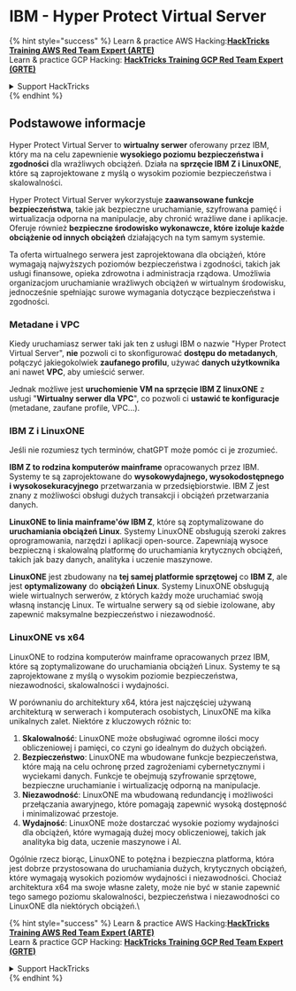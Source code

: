 # IBM - Hyper Protect Virtual Server

{% hint style="success" %}
Learn & practice AWS Hacking:<img src="../../.gitbook/assets/image (1) (1) (1) (1).png" alt="" data-size="line">[**HackTricks Training AWS Red Team Expert (ARTE)**](https://training.hacktricks.xyz/courses/arte)<img src="../../.gitbook/assets/image (1) (1) (1) (1).png" alt="" data-size="line">\
Learn & practice GCP Hacking: <img src="../../.gitbook/assets/image (2) (1).png" alt="" data-size="line">[**HackTricks Training GCP Red Team Expert (GRTE)**<img src="../../.gitbook/assets/image (2) (1).png" alt="" data-size="line">](https://training.hacktricks.xyz/courses/grte)

<details>

<summary>Support HackTricks</summary>

* Check the [**subscription plans**](https://github.com/sponsors/carlospolop)!
* **Join the** 💬 [**Discord group**](https://discord.gg/hRep4RUj7f) or the [**telegram group**](https://t.me/peass) or **follow** us on **Twitter** 🐦 [**@hacktricks\_live**](https://twitter.com/hacktricks_live)**.**
* **Share hacking tricks by submitting PRs to the** [**HackTricks**](https://github.com/carlospolop/hacktricks) and [**HackTricks Cloud**](https://github.com/carlospolop/hacktricks-cloud) github repos.

</details>
{% endhint %}

## Podstawowe informacje

Hyper Protect Virtual Server to **wirtualny serwer** oferowany przez IBM, który ma na celu zapewnienie **wysokiego poziomu bezpieczeństwa i zgodności** dla wrażliwych obciążeń. Działa na **sprzęcie IBM Z i LinuxONE**, które są zaprojektowane z myślą o wysokim poziomie bezpieczeństwa i skalowalności.

Hyper Protect Virtual Server wykorzystuje **zaawansowane funkcje bezpieczeństwa**, takie jak bezpieczne uruchamianie, szyfrowana pamięć i wirtualizacja odporna na manipulacje, aby chronić wrażliwe dane i aplikacje. Oferuje również **bezpieczne środowisko wykonawcze, które izoluje każde obciążenie od innych obciążeń** działających na tym samym systemie.

Ta oferta wirtualnego serwera jest zaprojektowana dla obciążeń, które wymagają najwyższych poziomów bezpieczeństwa i zgodności, takich jak usługi finansowe, opieka zdrowotna i administracja rządowa. Umożliwia organizacjom uruchamianie wrażliwych obciążeń w wirtualnym środowisku, jednocześnie spełniając surowe wymagania dotyczące bezpieczeństwa i zgodności.

### Metadane i VPC

Kiedy uruchamiasz serwer taki jak ten z usługi IBM o nazwie "Hyper Protect Virtual Server", **nie** pozwoli ci to skonfigurować **dostępu do metadanych**, połączyć jakiegokolwiek **zaufanego profilu**, używać **danych użytkownika** ani nawet **VPC**, aby umieścić serwer.

Jednak możliwe jest **uruchomienie VM na sprzęcie IBM Z linuxONE** z usługi "**Wirtualny serwer dla VPC**", co pozwoli ci **ustawić te konfiguracje** (metadane, zaufane profile, VPC...).

### IBM Z i LinuxONE

Jeśli nie rozumiesz tych terminów, chatGPT może pomóc ci je zrozumieć.

**IBM Z to rodzina komputerów mainframe** opracowanych przez IBM. Systemy te są zaprojektowane do **wysokowydajnego, wysokodostępnego i wysokosekuracyjnego** przetwarzania w przedsiębiorstwie. IBM Z jest znany z możliwości obsługi dużych transakcji i obciążeń przetwarzania danych.

**LinuxONE to linia mainframe'ów IBM Z**, które są zoptymalizowane do **uruchamiania obciążeń Linux**. Systemy LinuxONE obsługują szeroki zakres oprogramowania, narzędzi i aplikacji open-source. Zapewniają wysoce bezpieczną i skalowalną platformę do uruchamiania krytycznych obciążeń, takich jak bazy danych, analityka i uczenie maszynowe.

**LinuxONE** jest zbudowany na **tej samej platformie sprzętowej** co **IBM Z**, ale jest **optymalizowany** do **obciążeń Linux**. Systemy LinuxONE obsługują wiele wirtualnych serwerów, z których każdy może uruchamiać swoją własną instancję Linux. Te wirtualne serwery są od siebie izolowane, aby zapewnić maksymalne bezpieczeństwo i niezawodność.

### LinuxONE vs x64

LinuxONE to rodzina komputerów mainframe opracowanych przez IBM, które są zoptymalizowane do uruchamiania obciążeń Linux. Systemy te są zaprojektowane z myślą o wysokim poziomie bezpieczeństwa, niezawodności, skalowalności i wydajności.

W porównaniu do architektury x64, która jest najczęściej używaną architekturą w serwerach i komputerach osobistych, LinuxONE ma kilka unikalnych zalet. Niektóre z kluczowych różnic to:

1. **Skalowalność**: LinuxONE może obsługiwać ogromne ilości mocy obliczeniowej i pamięci, co czyni go idealnym do dużych obciążeń.
2. **Bezpieczeństwo**: LinuxONE ma wbudowane funkcje bezpieczeństwa, które mają na celu ochronę przed zagrożeniami cybernetycznymi i wyciekami danych. Funkcje te obejmują szyfrowanie sprzętowe, bezpieczne uruchamianie i wirtualizację odporną na manipulacje.
3. **Niezawodność**: LinuxONE ma wbudowaną redundancję i możliwości przełączania awaryjnego, które pomagają zapewnić wysoką dostępność i minimalizować przestoje.
4. **Wydajność**: LinuxONE może dostarczać wysokie poziomy wydajności dla obciążeń, które wymagają dużej mocy obliczeniowej, takich jak analityka big data, uczenie maszynowe i AI.

Ogólnie rzecz biorąc, LinuxONE to potężna i bezpieczna platforma, która jest dobrze przystosowana do uruchamiania dużych, krytycznych obciążeń, które wymagają wysokich poziomów wydajności i niezawodności. Chociaż architektura x64 ma swoje własne zalety, może nie być w stanie zapewnić tego samego poziomu skalowalności, bezpieczeństwa i niezawodności co LinuxONE dla niektórych obciążeń.\\

{% hint style="success" %}
Learn & practice AWS Hacking:<img src="../../.gitbook/assets/image (1) (1) (1) (1).png" alt="" data-size="line">[**HackTricks Training AWS Red Team Expert (ARTE)**](https://training.hacktricks.xyz/courses/arte)<img src="../../.gitbook/assets/image (1) (1) (1) (1).png" alt="" data-size="line">\
Learn & practice GCP Hacking: <img src="../../.gitbook/assets/image (2) (1).png" alt="" data-size="line">[**HackTricks Training GCP Red Team Expert (GRTE)**<img src="../../.gitbook/assets/image (2) (1).png" alt="" data-size="line">](https://training.hacktricks.xyz/courses/grte)

<details>

<summary>Support HackTricks</summary>

* Check the [**subscription plans**](https://github.com/sponsors/carlospolop)!
* **Join the** 💬 [**Discord group**](https://discord.gg/hRep4RUj7f) or the [**telegram group**](https://t.me/peass) or **follow** us on **Twitter** 🐦 [**@hacktricks\_live**](https://twitter.com/hacktricks_live)**.**
* **Share hacking tricks by submitting PRs to the** [**HackTricks**](https://github.com/carlospolop/hacktricks) and [**HackTricks Cloud**](https://github.com/carlospolop/hacktricks-cloud) github repos.

</details>
{% endhint %}
